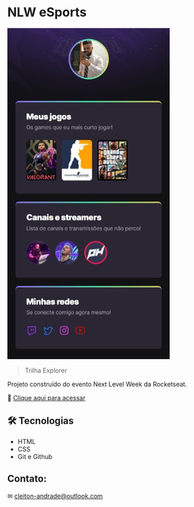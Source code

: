 # NLW eSports 

![preview](./.github/preview.jpeg)

> Trilha Explorer

Projeto construído do evento Next Level Week da Rocketseat.

🔗 [Clique aqui para acessar](https://cleiton-andrade.github.io/nlw/)

## 🛠️ Tecnologias 

- HTML
- CSS
- Git e Github

## Contato:

✉ cleiton-andrade@outlook.com